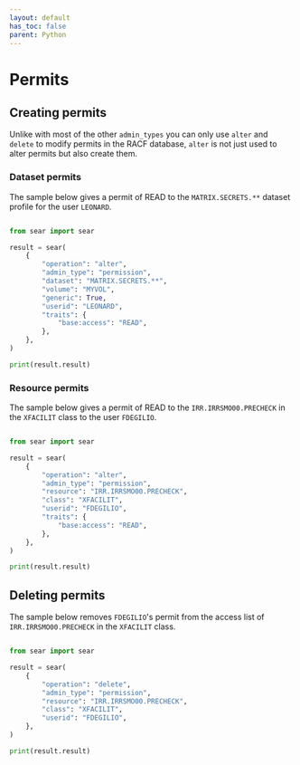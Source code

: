 ```yaml
---
layout: default
has_toc: false
parent: Python
---
```



# Permits

## Creating permits

Unlike with most of the other `admin_types` you can only use `alter` and `delete` to modify permits in the RACF database, `alter` is not just used to alter permits but also create them.

### Dataset permits

The sample below gives a permit of READ to the `MATRIX.SECRETS.**` dataset profile for the user `LEONARD`.

```python

from sear import sear

result = sear(
    {
        "operation": "alter",
        "admin_type": "permission",
        "dataset": "MATRIX.SECRETS.**",
        "volume": "MYVOL",
        "generic": True,
        "userid": "LEONARD",
        "traits": {
            "base:access": "READ",
        },
    },
)

print(result.result)
```

### Resource permits

The sample below gives a permit of READ to the `IRR.IRRSMO00.PRECHECK` in the `XFACILIT` class to the user `FDEGILIO`.

```python

from sear import sear

result = sear(
    {
        "operation": "alter",
        "admin_type": "permission",
        "resource": "IRR.IRRSMO00.PRECHECK",
        "class": "XFACILIT",
        "userid": "FDEGILIO",
        "traits": {
            "base:access": "READ",
        },
    },
)

print(result.result)
```

## Deleting permits

The sample below removes `FDEGILIO`'s permit from the access list of `IRR.IRRSMO00.PRECHECK` in the `XFACILIT` class.

```python

from sear import sear

result = sear(
    {
        "operation": "delete",
        "admin_type": "permission",
        "resource": "IRR.IRRSMO00.PRECHECK",
        "class": "XFACILIT",
        "userid": "FDEGILIO",
    },
)

print(result.result)
```
